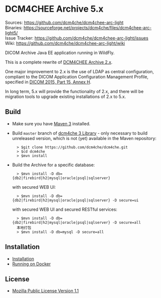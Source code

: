 DCM4CHEE Archive 5.x
====================
Sources: https://github.com/dcm4che/dcm4chee-arc-light   
Binaries: https://sourceforge.net/projects/dcm4che/files/dcm4chee-arc-light5/  
Issue Tracker:  https://github.com/dcm4che/dcm4chee-arc-light/issues   
Wiki:  https://github.com/dcm4che/dcm4chee-arc-light/wiki   

DICOM Archive Java EE application running in WildFly.

This is a complete rewrite of [DCM4CHEE Archive 2.x](http://www.dcm4che.org/confluence/display/ee2/Home).

One major improvement to 2.x is the use of LDAP as central configuration,
compliant to the DICOM Application Configuration Management Profile,
specified in [DICOM 2015, Part 15, Annex H][1].

In long term, 5.x will provide the functionality of 2.x, and there will
be migration tools to upgrade existing installations of 2.x to 5.x.

Build
-----

* Make sure you have [Maven 3](http://maven.apache.org) installed.

* Build `master` branch of [dcm4che 3 Library](https://github.com/dcm4che/dcm4che) -
  only necessary to build unreleased version, which is not (yet) available in the Maven repository:

        > $git clone https://github.com/dcm4che/dcm4che.git
        > $cd dcm4che
        > $mvn install

* Build the Archive for a specific database:

        > $mvn install -D db={db2|firebird|h2|mysql|oracle|psql|sqlserver}

    with secured WEB UI:

        > $mvn install -D db={db2|firebird|h2|mysql|oracle|psql|sqlserver} -D secure=ui

    with secured WEB UI and secured RESTful services:

        > $mvn install -D db={db2|firebird|h2|mysql|oracle|psql|sqlserver} -D secure=all
        本地打包
        > $mvn install -D db=mysql -D secure=all
Installation
------------
* [Installation](https://github.com/dcm4che/dcm4chee-arc-light/wiki/Installation)
* [Running on Docker](https://github.com/dcm4che/dcm4chee-arc-light/wiki/Running-on-Docker)

License
-------
* [Mozilla Public License Version 1.1](http://www.mozilla.org/MPL/1.1/)

[1]: http://dicom.nema.org/medical/dicom/current/output/chtml/part15/chapter_H.html
